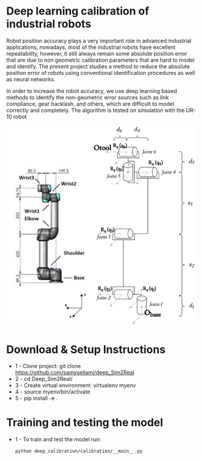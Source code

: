 # Deep learning calibration of industrial robots

Robot position accuracy plays a very important role in advanced industrial applications, nowadays, most of the industrial robots have excellent repeatability, however, it still always remain some absolute position error that are due to non geometric calibration parameters that are hard to model and identify. The present project studies a method to reduce the absolute position error of robots using conventional identification procedures as well as neural networks.

In order to increase the robot accuracy, we use deep learning based methods to identify the non-geometric error sources such as link compliance, gear backlash, and others, which are difficult to model correctly and completely. The algorithm is tested on simulation with the UR-10 robot

<!-- ![UR10](/images/UR10.png) -->
<p align="center">
  <img src="https://github.com/samysellami/Deep_Sim2Real/blob/master/images/UR10.png" width="500"/>
</p>

# Download & Setup Instructions

-   1 - Clone project: git clone https://github.com/samysellami/deep_Sim2Real
-   2 - cd Deep_Sim2Real/
-   3 - Create virtual environment: virtualenv myenv
-   4 - source myenv/bin/activate
-   5 - pip install -e .

# Training and testing the model

-   1 - To train and test the model run:
    ```
    python deep_calibration/calibration/__main__.py
    ```

